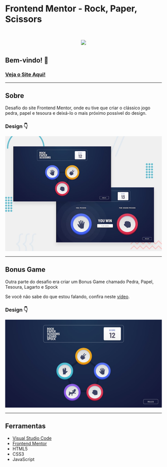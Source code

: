 # Frontend Mentor - Rock, Paper, Scissors

<h1 align="center">
  <img src="https://media.giphy.com/media/QVm70tKmUG49akdVcL/giphy.gif">
</h1>

## Bem-vindo! 👋

### [Veja o Site Aqui!](https://joaopedro202.github.io/rock-paper-scissors/)

---

## Sobre

Desafio do site Frontend Mentor, onde eu tive que criar o clássico jogo pedra, papel e tesoura e deixá-lo o mais próximo possível do design.

### Design 👇

![Design preview for the Rock, Paper, Scissors coding challenge](./design/desktop-preview.jpg)

---

## Bonus Game

Outra parte do desafio era criar um Bonus Game chamado Pedra, Papel, Tesoura, Lagarto e Spock

Se você não sabe do que estou falando, confira neste [vídeo](https://www.youtube.com/watch?v=OtzekNVWs30).

### Design 👇

![Design preview for the Rock, Paper, Scissors, Lizard, Spock coding challenge](./design/bonus/desktop-step-1-bonus.jpg)

---

## Ferramentas

- [Visual Studio Code](https://code.visualstudio.com/)
- [Frontend Mentor](https://www.frontendmentor.io/)
- HTML5
- CSS3
- JavaScript
